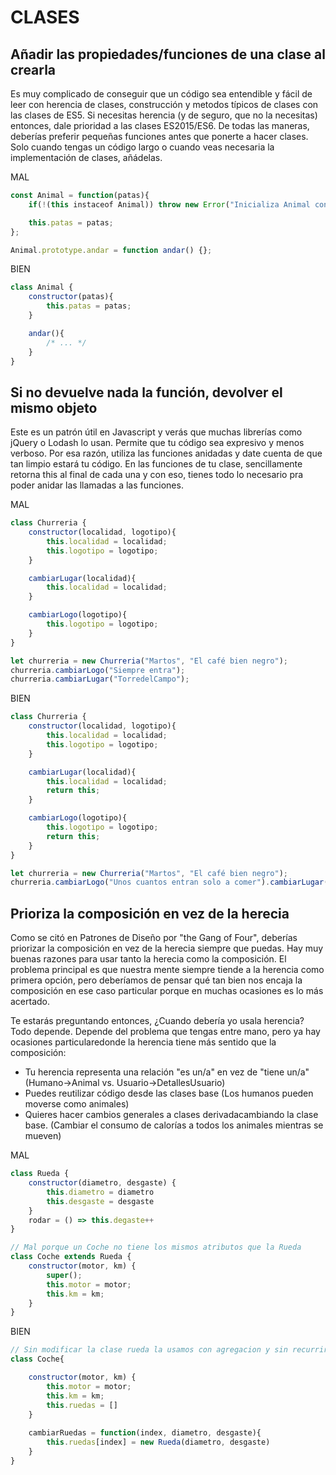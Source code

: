 # CLASES
## Añadir las propiedades/funciones de una clase al crearla
Es muy complicado de conseguir que un código sea entendible y fácil 
de leer con herencia de clases, construcción y metodos típicos de clases
con las clases de ES5. Si necesitas herencia (y de seguro, que no la necesitas)
entonces, dale prioridad a las clases ES2015/ES6. De todas las maneras, 
deberías preferir pequeñas funciones antes que ponerte a hacer clases. 
Solo cuando tengas un código largo o cuando veas necesaria la implementación de clases, añádelas.

MAL
```javascript
const Animal = function(patas){
    if(!(this instaceof Animal)) throw new Error("Inicializa Animal con `new`");

    this.patas = patas;
};

Animal.prototype.andar = function andar() {};
```

BIEN
```javascript
class Animal {
    constructor(patas){
        this.patas = patas;
    }

    andar(){
        /* ... */
    }
}
```

## Si no devuelve nada la función, devolver el mismo objeto
Este es un patrón útil en Javascript y verás que muchas librerías
como jQuery o Lodash lo usan. Permite que tu código sea expresivo
y menos verboso. Por esa razón, utiliza las funciones anidadas y 
date cuenta de que tan limpio estará tu código. En las funciones 
de tu clase, sencillamente retorna this al final de cada una y con
eso, tienes todo lo necesario pra poder anidar las llamadas a las funciones.

MAL
```javascript
class Churreria {
    constructor(localidad, logotipo){
        this.localidad = localidad;
        this.logotipo = logotipo;
    }

    cambiarLugar(localidad){
        this.localidad = localidad;
    }

    cambiarLogo(logotipo){
        this.logotipo = logotipo;
    }
}

let churreria = new Churreria("Martos", "El café bien negro");
churreria.cambiarLogo("Siempre entra");
churreria.cambiarLugar("TorredelCampo");
```

BIEN
```javascript
class Churreria {
    constructor(localidad, logotipo){
        this.localidad = localidad;
        this.logotipo = logotipo;
    }

    cambiarLugar(localidad){
        this.localidad = localidad;
        return this;
    }

    cambiarLogo(logotipo){
        this.logotipo = logotipo;
        return this;
    }
}

let churreria = new Churreria("Martos", "El café bien negro");
churreria.cambiarLogo("Unos cuantos entran solo a comer").cambiarLugar("Rute");
```

## Prioriza la composición en vez de la herecia
Como se citó en Patrones de Diseño por "the Gang of Four", deberías priorizar la composición en vez de la herecia siempre que puedas. Hay muy buenas razones para usar tanto la herecia como la composición. El problema principal es que nuestra mente siempre tiende a la herencia como primera opción, pero deberíamos de pensar qué tan bien nos encaja la composición en ese caso particular porque en muchas ocasiones es lo más acertado.

Te estarás preguntando entonces, ¿Cuando debería yo usala herencia? Todo depende. Depende del problema que 
tengas entre mano, pero ya hay ocasiones particularedonde la herencia tiene más sentido que la composición:
- Tu herencia representa una relación "es un/a" en vez de "tiene un/a" 
(Humano->Animal vs. Usuario->DetallesUsuario)
- Puedes reutilizar código desde las clases base 
(Los humanos pueden moverse como animales)
- Quieres hacer cambios generales a clases derivadacambiando la clase base. 
(Cambiar el consumo de calorías a todos los animales mientras se mueven)

MAL
```javascript 
class Rueda {
    constructor(diametro, desgaste) {
        this.diametro = diametro
        this.desgaste = desgaste    
    }
    rodar = () => this.degaste++
}

// Mal porque un Coche no tiene los mismos atributos que la Rueda
class Coche extends Rueda {
    constructor(motor, km) {
        super();
        this.motor = motor;
        this.km = km;
    }
} 
```
BIEN
```javascript 
// Sin modificar la clase rueda la usamos con agregacion y sin recurrir a la herencia 
class Coche{

    constructor(motor, km) {
        this.motor = motor;
        this.km = km;
        this.ruedas = []
    }
    
    cambiarRuedas = function(index, diametro, desgaste){
        this.ruedas[index] = new Rueda(diametro, desgaste)
    }
}
```
